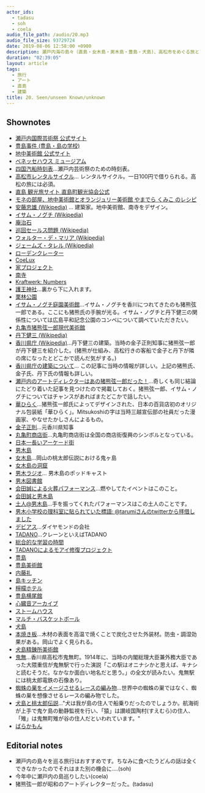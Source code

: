 ```yaml
---
actor_ids:
  - tadasu
  - soh
  - coela
audio_file_path: /audio/20.mp3
audio_file_size: 93729724
date: 2019-08-06 12:58:00 +0900
description: 瀬戸内海の島々（直島・女木島・男木島・豊島・犬島)、高松市をめぐる旅とアート、建築の魅力についてたっぷり話しました。(出演：tadasu、soh、coela）
duration: "02:39:05"
layout: article
tags: 
  - 旅行
  - アート
  - 直島
  - 建築
title: 20. Seen/unseen Known/unknown
---
```


## Shownotes

- [瀬戸内国際芸術祭 公式サイト](https://setouchi-artfest.jp/)
- [豊島事件 (豊島・島の学校)](http://www.teshima-school.jp/struggle/history/)
- [地中美術館 公式サイト](http://benesse-artsite.jp/art/chichu.html)
- [ベネッセハウス ミュージアム](http://benesse-artsite.jp/art/benessehouse-museum.html)
- [四国汽船時刻表](https://www.shikokukisen.com/)...瀬戸内芸術祭のための時刻表。
- [高松市レンタルサイクル](http://takamatsu-parking.com/for_use_onetime_rider_2017/)... レンタルサイクル。一日100円で借りられる。高松の旅には必須。
- [直島 観光旅サイト 直島町観光協会公式](http://www.naoshima.net/)
- [モネの部屋、地中美術館とオランジュリー美術館 やまでら くみこ のレシピ](https://kumiko-jp.com/archives/51970282.html)
- [安藤忠雄 (Wikipedia)](https://ja.wikipedia.org/wiki/%E5%AE%89%E8%97%A4%E5%BF%A0%E9%9B%84) ... 建築家。地中美術館、南寺をデザイン。
- [イサム・ノグチ (Wikipedia)](https://ja.wikipedia.org/wiki/%E3%82%A4%E3%82%B5%E3%83%A0%E3%83%BB%E3%83%8E%E3%82%B0%E3%83%81)
- [庵治石](http://www.ajistone.com/about/index.html)
- [巡回セールス問題 (Wikipedia)](https://ja.wikipedia.org/wiki/%E5%B7%A1%E5%9B%9E%E3%82%BB%E3%83%BC%E3%83%AB%E3%82%B9%E3%83%9E%E3%83%B3%E5%95%8F%E9%A1%8C)
- [ウォルター・デ・マリア (Wikipedia)](https://ja.wikipedia.org/wiki/%E3%82%A6%E3%82%A9%E3%83%AB%E3%82%BF%E3%83%BC%E3%83%BB%E3%83%87%E3%83%BB%E3%83%9E%E3%83%AA%E3%82%A2)
- [ジェームズ・タレル (Wikipedia)](https://ja.wikipedia.org/wiki/%E3%82%B8%E3%82%A7%E3%83%BC%E3%83%A0%E3%82%BA%E3%83%BB%E3%82%BF%E3%83%AC%E3%83%AB)
- [ローデンクレーター](https://www.axismag.jp/posts/2019/01/112800.html)
- [CoeLux](https://www.coelux.com/)
- [家プロジェクト](http://benesse-artsite.jp/art/arthouse.html)
- [南寺](https://setouchi-artfest.jp/artworks-artists/artworks/naoshima/7.html)
- [Kraftwerk: Numbers](https://www.youtube.com/watch?v=4YPiCeLwh5o)
- [護王神社](https://trip-setouchi.com/naoshima/art/shrine.html)...裏から下に入れます。
- [栗林公園](https://www.my-kagawa.jp/ritsuringarden)
- [イサム・ノグチ庭園美術館](http://www.isamunoguchi.or.jp/)...イサム・ノグチを香川につれてきたのも猪熊弦一郎である。ここにも猪熊氏の手腕が光る。イサム・ノグチと丹下健三の関係性については広島平和記念公園のコンペについて調べていただきたい。
- [丸亀市猪熊弦一郎現代美術館](http://www.mimoca.org/ja/)
- [丹下健三 (Wikipedia)](https://ja.wikipedia.org/wiki/%E4%B8%B9%E4%B8%8B%E5%81%A5%E4%B8%89)
- [香川県庁 (Wikipedia)](https://ja.wikipedia.org/wiki/%E9%A6%99%E5%B7%9D%E7%9C%8C%E5%BA%81%E8%88%8E)...丹下健三の建築。当時の金子正則知事に猪熊弦一郎が丹下健三を紹介した。(猪熊が仕組み、高松行きの客船で金子と丹下が隣の席になったとどこかで読んだ気がする。)
- [香川県庁の建築について](https://kenzotange100-kenchikunomirai.jimdo.com/%E9%A6%99%E5%B7%9D%E7%9C%8C%E5%BA%81%E8%88%8E-%E3%81%AB%E6%A5%B5%E3%81%BE%E3%82%8B%E3%82%82%E3%81%AE/)... この記事に当時の情報が詳しい。上記の猪熊氏、金子氏、丹下氏の情報も詳しい。
- [瀬戸内のアートディレクターはあの猪熊弦一郎だった！](http://discoverjapan-web.com/article/1617)...奇しくも同じ結論にたどり着いた記事を見つけたので掲載しておく。猪熊弦一郎、イサム・ノグチについてはチャンスがあればまたどこかで話したい。
- [華ひらく](https://mitsukoshi.mistore.jp/onlinestore/shops/hanahiraku/index.html)...猪熊弦一郎氏によってデザインされた、日本の百貨店初のオリジナル包装紙「華ひらく」。Mitsukoshiの字は当時三越宣伝部の社員だった漫画家、やなせたかしさんによるもの。
- [金子正則](https://ja.wikipedia.org/wiki/%E9%87%91%E5%AD%90%E6%AD%A3%E5%89%87)...元香川県知事
- [丸亀町商店街](https://www.kame3.jp/)...丸亀町商店街は全国の商店街復興のシンボルとなっている。
- [日本一長いアーケード街](https://www.rub-lab.com/rublog/2017/05/13/column207/)
- [男木島](https://www.my-kagawa.jp/shimatabi/feature/shimatabi/ogijima)
- [女木島](https://www.my-kagawa.jp/shimatabi/feature/shimatabi/megijima)...岡山の桃太郎伝説における鬼ヶ島
- [女木島の洞窟](https://www.shikoku.gr.jp/spot/332)
- [男木ラジオ](https://ogi.osampo-radio.com/)... 男木島のポッドキャスト
- [男木図書館](https://ogijima-library.or.jp/)
- [会田誠による火葬パフォーマンス](https://twitter.com/makotoaida/status/372276488160026624)...燃やしてたイベントはこのこと。
- [会田誠と男木島](https://ogijima-library.or.jp/2017/12/31/moegara-aidamakoto-note/)
- [土人@男木島](https://mizuma-art.co.jp/exhibitions/1401_aidamakoto/)...手を振ってくれたパフォーマンスはこの土人のことです。
- [男木小学校の理科室に貼られていた標語: @tarumiさんのtwitterから拝借しました](https://twitter.com/tarumi/status/363668446216585216)
- [デビアス](https://ja.wikipedia.org/wiki/%E3%83%87%E3%83%93%E3%82%A2%E3%82%B9)...ダイヤモンドの会社
- [TADANO](http://www.tadano.co.jp/)...クレーンといえばTADANO
- [総合的な学習の時間](http://www.mext.go.jp/a_menu/shotou/sougou/main14_a2.htm)
- [TADANOによるモアイ修復プロジェクト](http://www.tadano.co.jp/tadanocafe/moai/project/index.html)
- [豊島](https://teshima-navi.jp/)
- [豊島美術館](http://benesse-artsite.jp/art/teshima-artmuseum.html)
- [内藤礼](https://ja.wikipedia.org/wiki/%E5%86%85%E8%97%A4%E7%A4%BC)
- [島キッチン](http://www.shimakitchen.com/)
- [檸檬ホテル](http://lemonhotel.jp/)
- [豊島横尾館](http://benesse-artsite.jp/art/teshima-yokoohouse.html)
- [心臓音アーカイブ](http://benesse-artsite.jp/art/boltanski.html)
- [ストームハウス](http://benesse-artsite.jp/art/stormhouse.html)
- [マルチ・バスケットボール](https://trip-setouchi.com/teshima/art/multibasket.html)
- [犬島](https://setouchi-artfest.jp/artworks-artists/artworks/inujima/)
- [本焼き板](https://ojkobo.co.jp/yakiita/)...木材の表面を高温で焼くことで炭化させた外装材。防虫・調湿効果がある。岡山でよく見られる。
- [犬島精錬所美術館](http://benesse-artsite.jp/art/seirensho.html)
- [鬼無](https://ja.wikipedia.org/wiki/%E9%AC%BC%E7%84%A1)...香川県高松市鬼無町。1914年に、当時の内閣総理大臣兼外務大臣であった大隈重信が鬼無駅で行った演説「この駅はオニナシかと思えば、キナシと読むそうだ。なかなか面白い地名だと思う。」の全文が読みたい。鬼無駅には桃太郎電鉄の石像あり。
- [蜘蛛の巣をイメージさせるレースの編み物](https://blogs.yahoo.co.jp/sakainaoki1947/61567365.html)...世界中の蜘蛛の巣ではなく、蜘蛛の巣を想像させるレースの編み物でした。
- [犬島と桃太郎伝説](http://www.city.okayama.jp/museum/momotaro-walk/inujima.html)..."犬は我が島の住人で船乗りだったのでしょうか。航海術が上手で鬼ケ島の動静監視を行い、「猿」は讃岐国陶村(すえむら)の住人、「雉」は鬼無町雉が谷の住人だといわれています。"
- [ばらかもん](https://www.amazon.co.jp/dp/B009UP33K0/ref=dp-kindle-redirect?_encoding=UTF8&btkr=1)

## Editorial notes
- 瀬戸内の島々を巡る旅行はおすすめです。ちなみに食べたうどんの話は全くできなかったのでそれはまた別の機会に....(soh)
- 今年中に瀬戸内の島巡りしたい(coela)
- 猪熊弦一郎が昭和のアートディレクターだった。(tadasu)

